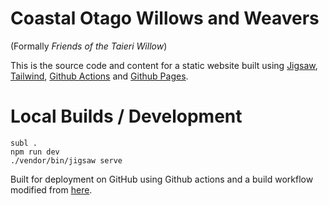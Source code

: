 # Coastal Otago Willows and Weavers 

(Formally *Friends of the Taieri Willow*)

This is the source code and content for a static website built using [Jigsaw][tcj], [Tailwind][twn], [Github Actions][gha] and [Github Pages][ghp]. 

[tcj]: https://jigsaw.tighten.co
[twn]: https://tailwindcss.com
[gha]: https://github.com/features/actions
[ghp]: https://pages.github.com

# Local Builds / Development
```
subl .
npm run dev
./vendor/bin/jigsaw serve
```

Built for deployment on GitHub using Github actions and a build workflow modified from [here](https://james.brooks.page/blog/jigsaw-github-actions/).
